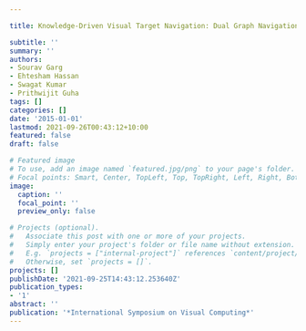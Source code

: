 ```yaml
---

title: Knowledge-Driven Visual Target Navigation: Dual Graph Navigation 

subtitle: ''
summary: ''
authors:
- Sourav Garg
- Ehtesham Hassan
- Swagat Kumar
- Prithwijit Guha
tags: []
categories: []
date: '2015-01-01'
lastmod: 2021-09-26T00:43:12+10:00
featured: false
draft: false

# Featured image
# To use, add an image named `featured.jpg/png` to your page's folder.
# Focal points: Smart, Center, TopLeft, Top, TopRight, Left, Right, BottomLeft, Bottom, BottomRight.
image:
  caption: ''
  focal_point: ''
  preview_only: false

# Projects (optional).
#   Associate this post with one or more of your projects.
#   Simply enter your project's folder or file name without extension.
#   E.g. `projects = ["internal-project"]` references `content/project/deep-learning/index.md`.
#   Otherwise, set `projects = []`.
projects: []
publishDate: '2021-09-25T14:43:12.253640Z'
publication_types:
- '1'
abstract: ''
publication: '*International Symposium on Visual Computing*'
---
```

